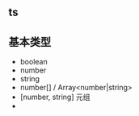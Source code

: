 ## ts

## **基本类型**

* boolean
* number
* string
* number[] / Array<number|string>
* [number, string] 元组
* 